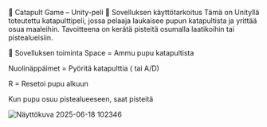 🐰 Catapult Game – Unity-peli
🎯 Sovelluksen käyttötarkoitus
Tämä on Unityllä toteutettu katapulttipeli, jossa pelaaja laukaisee pupun katapultista ja yrittää osua maaleihin. Tavoitteena on kerätä pisteitä osumalla laatikoihin tai pistealueisiin.

🔄 Sovelluksen toiminta
Space = Ammu pupu katapultista

Nuolinäppäimet = Pyöritä katapulttia ( tai A/D)

R = Resetoi pupu alkuun

Kun pupu osuu pistealueeseen, saat pisteitä


![Näyttökuva 2025-06-18 102346](https://github.com/user-attachments/assets/e08fe75a-08ba-4cb7-84c7-e6ecc0cb1092)

